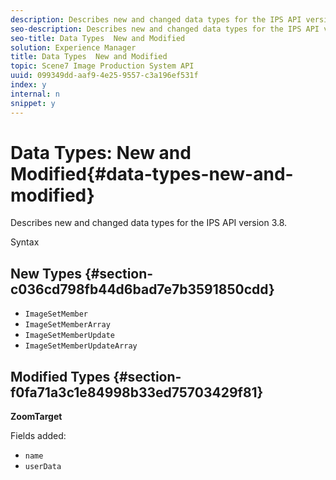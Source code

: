 ```yaml
---
description: Describes new and changed data types for the IPS API version 3.8.
seo-description: Describes new and changed data types for the IPS API version 3.8.
seo-title: Data Types  New and Modified
solution: Experience Manager
title: Data Types  New and Modified
topic: Scene7 Image Production System API
uuid: 099349dd-aaf9-4e25-9557-c3a196ef531f
index: y
internal: n
snippet: y
---
```


# Data Types: New and Modified{#data-types-new-and-modified}

Describes new and changed data types for the IPS API version 3.8.

 Syntax 

## New Types {#section-c036cd798fb44d6bad7e7b3591850cdd}

* `ImageSetMember` 
* `ImageSetMemberArray` 
* `ImageSetMemberUpdate` 
* `ImageSetMemberUpdateArray`

## Modified Types {#section-f0fa71a3c1e84998b33ed75703429f81}

**ZoomTarget**

Fields added:

* `name`
* `userData`


